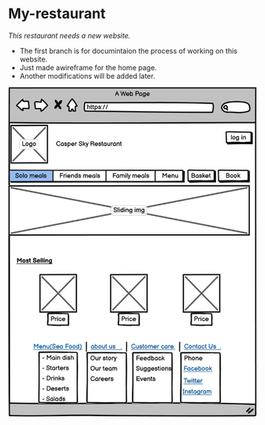 # My-restaurant

*This restaurant needs a new website.*  

* The first branch is for documintaion the process of working on this website.
* Just made awireframe for the home page.
* Another modifications will be added later.

![wireframe](Wire.png)
